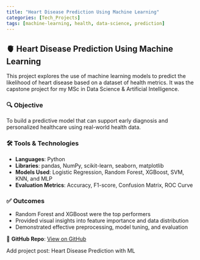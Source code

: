 ```yaml
---
title: "Heart Disease Prediction Using Machine Learning"
categories: [Tech_Projects]
tags: [machine-learning, health, data-science, prediction]
---
```


## 🫀 Heart Disease Prediction Using Machine Learning

This project explores the use of machine learning models to predict the likelihood of heart disease based on a dataset of health metrics. It was the capstone project for my MSc in Data Science & Artificial Intelligence.

### 🔍 Objective
To build a predictive model that can support early diagnosis and personalized healthcare using real-world health data.

### 🛠️ Tools & Technologies
- **Languages**: Python
- **Libraries**: pandas, NumPy, scikit-learn, seaborn, matplotlib
- **Models Used**: Logistic Regression, Random Forest, XGBoost, SVM, KNN, and MLP
- **Evaluation Metrics**: Accuracy, F1-score, Confusion Matrix, ROC Curve

### ✅ Outcomes
- Random Forest and XGBoost were the top performers
- Provided visual insights into feature importance and data distribution
- Demonstrated effective preprocessing, model tuning, and evaluation

📂 **GitHub Repo**: [View on GitHub](https://github.com/havilahose/heart-disease-prediction-ml)

Add project post: Heart Disease Prediction with ML

